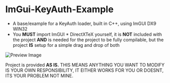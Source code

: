 # ImGui-KeyAuth-Example
- A base/example for a KeyAuth loader, built in C++, using ImGUI DX9 WIN32
- You **MUST** import ImGUI * DirectXTeX yourself, it is **NOT** included with the project **AND** is needed for the project to be fully compilable, but the project **IS** setup for a simple drag and drop of both

![Preview Image](https://github.com/ifBars/ImGuiDX9-KeyAuth-Loader-Example/assets/114284668/4bd37521-ecfd-4140-9ab6-e83deafa565b)

Project is provided **AS IS.** THIS MEANS ANYTHING YOU WANT TO MODIFY IS YOUR OWN RESPONSIBILITY, IT EITHER WORKS FOR YOU OR DOESNT, ITS YOUR PROBLEM NOT MINE.
